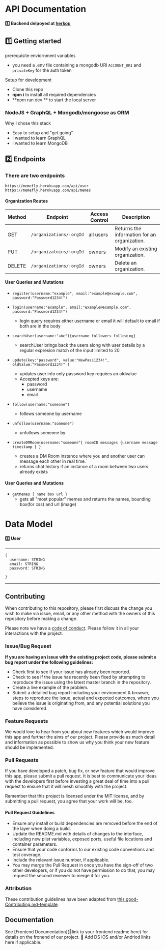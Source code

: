 # API Documentation

#### 1️⃣ Backend delpoyed at [herkou](https://memefly.herokuapp.com/) <br>

## 1️⃣ Getting started

prerequisite enviornment variables
- you need a .env file containing a mongodb URI ```ACCOUNT_URI``` and ```privateKey``` for the auth token

Setup for development
- Clone this repo
- **npm i** to install all required dependencies
- **npm run dev ** to start the local server

### NodeJS + GraphQL + Mongodb/mongoose as ORM

Why I chose this stack

-    Easy to setup and "get going"
-    I wanted to learn GraphQL
-    I wanted to learn MongoDB

## 2️⃣ Endpoints
### There are two endpoints 
```https://memefly.herokuapp.com/api/user```
```https://memefly.herokuapp.com/api/memes```

#### Organization Routes

| Method | Endpoint                | Access Control | Description                                  |
| ------ | ----------------------- | -------------- | -------------------------------------------- |
| GET    | `/organizations/:orgId` | all users      | Returns the information for an organization. |
| PUT    | `/organizatoins/:orgId` | owners         | Modify an existing organization.             |
| DELETE | `/organizations/:orgId` | owners         | Delete an organization.                      |

#### User Queries and Mutations
- ```register(username:"example", email:"example@example.com", password:"Password1234!")```

- ```login(username:"example", email:"example@example.com", password:"Password1234!")```

  - login query requires either username or email it will default to email if both are in the body
- ```searchUser(username:"abc"){username followers following}```
  - searchUser brings back the users along with user details by a regular expresion match of the input limited to 20
  
- ```update(key:"password", value:"NewPass1234!", oldValue:"Password1234!" )```
   - updates user info only password key requires an oldvalue
   - Accepted keys are:
      - password
      - username
      - email
- ```follow(username:"someone")```
  - follows someone by username
  
- ```unfollow(username:"someone")```
  - unfollows someone by 
  
- ```createDMRoom(username:"someone"{ roomID messages {username message timestamp } }```
  - creates a DM Room instance where you and another user can message each other in real time.`
  - returns chat history if an instance of a room between two users already exists
  
#### User Queries and Mutations
- ```getMemes { name box url }```
  - gets all "most popular" memes and returns the names, bounding box(for css) and url (image)

# Data Model



#### 2️⃣ User
---
```
{
  username: STRING
  email: STRING
  password: STRING
  
}
```
---
## Contributing

When contributing to this repository, please first discuss the change you wish to make via issue, email, or any other method with the owners of this repository before making a change.

Please note we have a [code of conduct](./code_of_conduct.md). Please follow it in all your interactions with the project.

### Issue/Bug Request

 **If you are having an issue with the existing project code, please submit a bug report under the following guidelines:**
 - Check first to see if your issue has already been reported.
 - Check to see if the issue has recently been fixed by attempting to reproduce the issue using the latest master branch in the repository.
 - Create a live example of the problem.
 - Submit a detailed bug report including your environment & browser, steps to reproduce the issue, actual and expected outcomes,  where you believe the issue is originating from, and any potential solutions you have considered.

### Feature Requests

We would love to hear from you about new features which would improve this app and further the aims of our project. Please provide as much detail and information as possible to show us why you think your new feature should be implemented.

### Pull Requests

If you have developed a patch, bug fix, or new feature that would improve this app, please submit a pull request. It is best to communicate your ideas with the developers first before investing a great deal of time into a pull request to ensure that it will mesh smoothly with the project.

Remember that this project is licensed under the MIT license, and by submitting a pull request, you agree that your work will be, too.

#### Pull Request Guidelines

- Ensure any install or build dependencies are removed before the end of the layer when doing a build.
- Update the README.md with details of changes to the interface, including new plist variables, exposed ports, useful file locations and container parameters.
- Ensure that your code conforms to our existing code conventions and test coverage.
- Include the relevant issue number, if applicable.
- You may merge the Pull Request in once you have the sign-off of two other developers, or if you do not have permission to do that, you may request the second reviewer to merge it for you.

### Attribution

These contribution guidelines have been adapted from [this good-Contributing.md-template](https://gist.github.com/PurpleBooth/b24679402957c63ec426).

## Documentation

See [Frontend Documentation](🚫link to your frontend readme here) for details on the fronend of our project.
🚫 Add DS iOS and/or Andriod links here if applicable.
